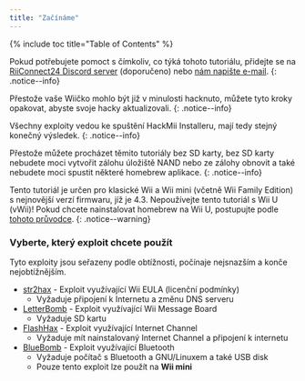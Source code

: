 ```yaml
---
title: "Začínáme"
---
```


{% include toc title="Table of Contents" %}

Pokud potřebujete pomoct s čímkoliv, co týká tohoto tutoriálu, přidejte se na [RiiConnect24 Discord server](https://discord.gg/rc24) (doporučeno) nebo [nám napište e-mail](mailto:support@riiconnect24.net).
{: .notice--info}

Přestože vaše Wiičko mohlo být již v minulosti hacknuto, můžete tyto kroky opakovat, abyste svoje hacky aktualizovali.
{: .notice--info}

Všechny exploity vedou ke spuštění HackMii Installeru, mají tedy stejný konečný výsledek.
{: .notice--info}

Přestože můžete procházet těmito tutoriály bez SD karty, bez SD karty nebudete moci vytvořit zálohu úložiště NAND nebo ze zálohy obnovit a také nebudete moci spustit některé homebrew aplikace.
{: .notice--info}

Tento tutoriál je určen pro klasické Wii a Wii mini (včetně Wii Family Edition) s nejnovější verzí firmwaru, jíž je 4.3. Nepoužívejte tento tutoriál s Wii U (vWii)! Pokud chcete nainstalovat homebrew na Wii U, postupujte podle [tohoto průvodce](https://wiiu.hacks.guide).
{: .notice--warning}

### Vyberte, který exploit chcete použít

Tyto exploity jsou seřazeny podle obtížnosti, počínaje nejsnazším a konče nejobtížnějším.

- [str2hax](str2hax) - Exploit využívající Wii EULA (licenční podmínky)
    * Vyžaduje připojení k Internetu a změnu DNS serveru
- [LetterBomb](letterbomb) - Exploit využívající Wii Message Board
    * Vyžaduje SD kartu
- [FlashHax](flashhax) - Exploit využívající Internet Channel
    * Vyžaduje mít nainstalovaný Internet Channel a připojení k internetu
- [BlueBomb](bluebomb) - Exploit využívající Bluetooth
    * Vyžaduje počítač s Bluetooth a GNU/Linuxem a také USB disk
    * Pouze tento exploit lze použít na **Wii mini**
